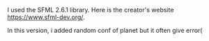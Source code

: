 I used the SFML 2.6.1 library. Here is the creator's website https://www.sfml-dev.org/.

In this version, i added random conf of planet but it often give error( 
